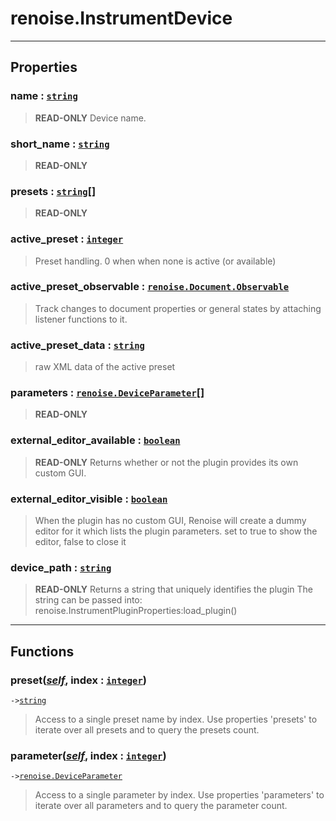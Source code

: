 # renoise.InstrumentDevice<a name="renoise.InstrumentDevice"></a>  

<!-- toc -->
  

---  
## Properties
### name : [`string`](../../API/builtins/string.md)<a name="name"></a>
> **READ-ONLY** Device name.

### short_name : [`string`](../../API/builtins/string.md)<a name="short_name"></a>
> **READ-ONLY**

### presets : [`string`](../../API/builtins/string.md)[]<a name="presets"></a>
> **READ-ONLY**

### active_preset : [`integer`](../../API/builtins/integer.md)<a name="active_preset"></a>
> Preset handling. 0 when when none is active (or available)

### active_preset_observable : [`renoise.Document.Observable`](../../API/renoise/renoise.Document.Observable.md)<a name="active_preset_observable"></a>
> Track changes to document properties or general states by attaching listener
> functions to it.

### active_preset_data : [`string`](../../API/builtins/string.md)<a name="active_preset_data"></a>
> raw XML data of the active preset

### parameters : [`renoise.DeviceParameter`](../../API/renoise/renoise.DeviceParameter.md)[]<a name="parameters"></a>
> **READ-ONLY**

### external_editor_available : [`boolean`](../../API/builtins/boolean.md)<a name="external_editor_available"></a>
> **READ-ONLY** Returns whether or not the plugin provides its own custom GUI.

### external_editor_visible : [`boolean`](../../API/builtins/boolean.md)<a name="external_editor_visible"></a>
> When the plugin has no custom GUI, Renoise will create a dummy editor for it which
> lists the plugin parameters.
> set to true to show the editor, false to close it

### device_path : [`string`](../../API/builtins/string.md)<a name="device_path"></a>
> **READ-ONLY** Returns a string that uniquely identifies the plugin
> The string can be passed into: renoise.InstrumentPluginProperties:load_plugin()

  

---  
## Functions
### preset([*self*](../../API/builtins/self.md), index : [`integer`](../../API/builtins/integer.md))<a name="preset"></a>
`->`[`string`](../../API/builtins/string.md)  

> Access to a single preset name by index. Use properties 'presets' to iterate
> over all presets and to query the presets count.
### parameter([*self*](../../API/builtins/self.md), index : [`integer`](../../API/builtins/integer.md))<a name="parameter"></a>
`->`[`renoise.DeviceParameter`](../../API/renoise/renoise.DeviceParameter.md)  

> Access to a single parameter by index. Use properties 'parameters' to iterate
> over all parameters and to query the parameter count.  

